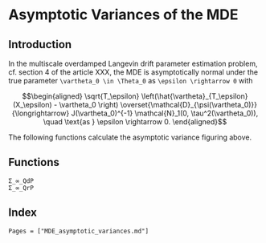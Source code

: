 # Asymptotic Variances of the MDE

## Introduction
In the multiscale overdamped Langevin drift parameter estimation problem, cf. section 4 of the article XXX, the MDE is asymptotically normal under the true parameter 
``\vartheta_0 \in \Theta_0`` as ``\epsilon \rightarrow 0`` with 
```math
\begin{aligned}
    \sqrt{T_\epsilon} \left(\hat{\vartheta}_{T_\epsilon}(X_\epsilon) - \vartheta_0 \right) \overset{\mathcal{D}_{\psi(\vartheta_0)}}{\longrightarrow} J(\vartheta_0)^{-1} \mathcal{N}_1(0, \tau^2(\vartheta_0)), \quad \text{as } \epsilon \rightarrow 0.
\end{aligned}
```
The following functions calculate the asymptotic variance figuring above.

## Functions

```@docs
Σ_∞_QdP
Σ_∞_QrP
```

## Index

```@index
Pages = ["MDE_asymptotic_variances.md"]
```
